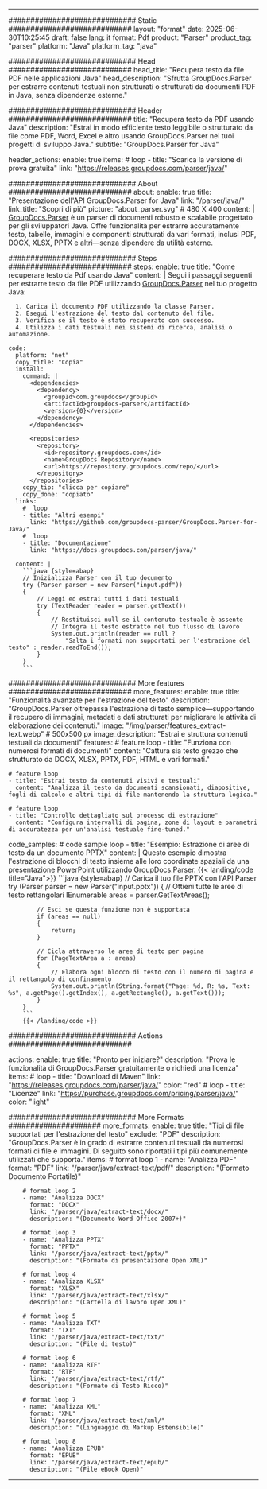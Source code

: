 


---
############################# Static ############################
layout: "format"
date:  2025-06-30T10:25:45
draft: false
lang: it
format: Pdf
product: "Parser"
product_tag: "parser"
platform: "Java"
platform_tag: "java"

############################# Head ############################
head_title: "Recupera testo da file PDF nelle applicazioni Java"
head_description: "Sfrutta GroupDocs.Parser per estrarre contenuti testuali non strutturati o strutturati da documenti PDF in Java, senza dipendenze esterne."

############################# Header ############################
title: "Recupera testo da PDF usando Java" 
description: "Estrai in modo efficiente testo leggibile o strutturato da file come PDF, Word, Excel e altro usando GroupDocs.Parser nei tuoi progetti di sviluppo Java."
subtitle: "GroupDocs.Parser for Java" 

header_actions:
  enable: true
  items:
    #  loop
    - title: "Scarica la versione di prova gratuita"
      link: "https://releases.groupdocs.com/parser/java/"
      
############################# About ############################
about:
    enable: true
    title: "Presentazione dell'API GroupDocs.Parser for Java"
    link: "/parser/java/"
    link_title: "Scopri di più"
    picture: "about_parser.svg" # 480 X 400
    content: |
       [GroupDocs.Parser](/parser/java/) è un parser di documenti robusto e scalabile progettato per gli sviluppatori Java. Offre funzionalità per estrarre accuratamente testo, tabelle, immagini e componenti strutturati da vari formati, inclusi PDF, DOCX, XLSX, PPTX e altri—senza dipendere da utilità esterne.

############################# Steps ############################
steps:
    enable: true
    title: "Come recuperare testo da Pdf usando Java"
    content: |
      Segui i passaggi seguenti per estrarre testo da file PDF utilizzando [GroupDocs.Parser](/parser/java/) nel tuo progetto Java:
      
      1. Carica il documento PDF utilizzando la classe Parser.
      2. Esegui l'estrazione del testo dal contenuto del file.
      3. Verifica se il testo è stato recuperato con successo.
      4. Utilizza i dati testuali nei sistemi di ricerca, analisi o automazione.
   
    code:
      platform: "net"
      copy_title: "Copia"
      install:
        command: |
          <dependencies>
            <dependency>
              <groupId>com.groupdocs</groupId>
              <artifactId>groupdocs-parser</artifactId>
              <version>{0}</version>
            </dependency>
          </dependencies>

          <repositories>
            <repository>
              <id>repository.groupdocs.com</id>
              <name>GroupDocs Repository</name>
              <url>https://repository.groupdocs.com/repo/</url>
            </repository>
          </repositories>
        copy_tip: "clicca per copiare"
        copy_done: "copiato"
      links:
        #  loop
        - title: "Altri esempi"
          link: "https://github.com/groupdocs-parser/GroupDocs.Parser-for-Java/"
        #  loop
        - title: "Documentazione"
          link: "https://docs.groupdocs.com/parser/java/"
          
      content: |
        ```java {style=abap}
        // Inizializza Parser con il tuo documento
        try (Parser parser = new Parser("input.pdf"))
        {
            // Leggi ed estrai tutti i dati testuali
            try (TextReader reader = parser.getText())
            {
                // Restituisci null se il contenuto testuale è assente
                // Integra il testo estratto nel tuo flusso di lavoro
                System.out.println(reader == null ? 
                    "Salta i formati non supportati per l'estrazione del testo" : reader.readToEnd());
            }
        }
        ```            

############################# More features ############################
more_features:
  enable: true
  title: "Funzionalità avanzate per l'estrazione del testo"
  description: "GroupDocs.Parser oltrepassa l'estrazione di testo semplice—supportando il recupero di immagini, metadati e dati strutturati per migliorare le attività di elaborazione dei contenuti."
  image: "/img/parser/features_extract-text.webp" # 500x500 px
  image_description: "Estrai e struttura contenuti testuali da documenti"
  features:
    # feature loop
    - title: "Funziona con numerosi formati di documenti"
      content: "Cattura sia testo grezzo che strutturato da DOCX, XLSX, PPTX, PDF, HTML e vari formati."

    # feature loop
    - title: "Estrai testo da contenuti visivi e testuali"
      content: "Analizza il testo da documenti scansionati, diapositive, fogli di calcolo e altri tipi di file mantenendo la struttura logica."

    # feature loop
    - title: "Controllo dettagliato sul processo di estrazione"
      content: "Configura intervalli di pagina, zone di layout e parametri di accuratezza per un'analisi testuale fine-tuned."
      
  code_samples:
    # code sample loop
    - title: "Esempio: Estrazione di aree di testo da un documento PPTX"
      content: |
        Questo esempio dimostra l'estrazione di blocchi di testo insieme alle loro coordinate spaziali da una presentazione PowerPoint utilizzando GroupDocs.Parser.
        {{< landing/code title="Java">}}
        ```java {style=abap}
        //  Carica il tuo file PPTX con l'API Parser
        try (Parser parser = new Parser("input.pptx"))
        {
            // Ottieni tutte le aree di testo rettangolari
            IEnumerable<PageTextArea> areas = parser.GetTextAreas();

            // Esci se questa funzione non è supportata
            if (areas == null)
            {
                return;
            }

            // Cicla attraverso le aree di testo per pagina
            for (PageTextArea a : areas)
            {
                // Elabora ogni blocco di testo con il numero di pagina e il rettangolo di confinamento
                System.out.println(String.format("Page: %d, R: %s, Text: %s", a.getPage().getIndex(), a.getRectangle(), a.getText()));
            }
        }
        ```
        {{< /landing/code >}}


############################# Actions ############################

actions:
  enable: true
  title: "Pronto per iniziare?"
  description: "Prova le funzionalità di GroupDocs.Parser gratuitamente o richiedi una licenza"
  items:
    #  loop
    - title: "Download di Maven"
      link: "https://releases.groupdocs.com/parser/java/"
      color: "red"
        #  loop
    - title: "Licenze"
      link: "https://purchase.groupdocs.com/pricing/parser/java/"
      color: "light"


############################# More Formats #####################
more_formats:
    enable: true
    title: "Tipi di file supportati per l'estrazione del testo"
    exclude: "PDF"
    description: "GroupDocs.Parser è in grado di estrarre contenuti testuali da numerosi formati di file e immagini. Di seguito sono riportati i tipi più comunemente utilizzati che supporta."
    items: 
        # format loop 1
        - name: "Analizza PDF"
          format: "PDF"
          link: "/parser/java/extract-text/pdf/"
          description: "(Formato Documento Portatile)"
          
        # format loop 2
        - name: "Analizza DOCX"
          format: "DOCX"
          link: "/parser/java/extract-text/docx/"
          description: "(Documento Word Office 2007+)"
          
        # format loop 3
        - name: "Analizza PPTX"
          format: "PPTX"
          link: "/parser/java/extract-text/pptx/"
          description: "(Formato di presentazione Open XML)"
          
        # format loop 4
        - name: "Analizza XLSX"
          format: "XLSX"
          link: "/parser/java/extract-text/xlsx/"
          description: "(Cartella di lavoro Open XML)"
          
        # format loop 5
        - name: "Analizza TXT"
          format: "TXT"
          link: "/parser/java/extract-text/txt/"
          description: "(File di testo)"
          
        # format loop 6
        - name: "Analizza RTF"
          format: "RTF"
          link: "/parser/java/extract-text/rtf/"
          description: "(Formato di Testo Ricco)"
          
        # format loop 7
        - name: "Analizza XML"
          format: "XML"
          link: "/parser/java/extract-text/xml/"
          description: "(Linguaggio di Markup Estensibile)"
          
        # format loop 8
        - name: "Analizza EPUB"
          format: "EPUB"
          link: "/parser/java/extract-text/epub/"
          description: "(File eBook Open)"
         
          

---